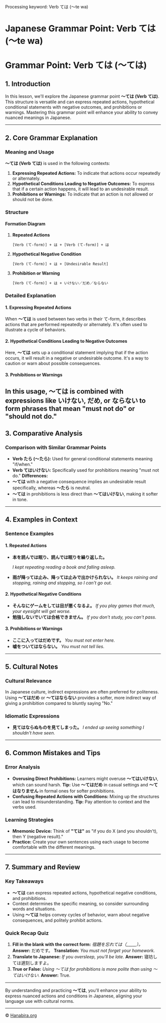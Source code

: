 Processing keyword: Verb ては (～te wa)
# Japanese Grammar Point: Verb ては (～te wa)
# Grammar Point: Verb ては (～ては)
## 1. Introduction
In this lesson, we'll explore the Japanese grammar point **～ては (Verb ては)**. This structure is versatile and can express repeated actions, hypothetical conditional statements with negative outcomes, and prohibitions or warnings. Mastering this grammar point will enhance your ability to convey nuanced meanings in Japanese.

---
## 2. Core Grammar Explanation
### Meaning and Usage
**～ては (Verb ては)** is used in the following contexts:
1. **Expressing Repeated Actions:** To indicate that actions occur repeatedly or alternately.
2. **Hypothetical Conditions Leading to Negative Outcomes:** To express that if a certain action happens, it will lead to an undesirable result.
3. **Prohibitions or Warnings:** To indicate that an action is not allowed or should not be done.
### Structure
#### Formation Diagram
1. **Repeated Actions**
   ```
   [Verb (て-form)] + は + [Verb (て-form)] + は
   ```
2. **Hypothetical Negative Condition**
   ```
   [Verb (て-form)] + は + [Undesirable Result]
   ```
3. **Prohibition or Warning**
   ```
   [Verb (て-form)] + は + いけない／だめ／ならない
   ```
### Detailed Explanation
#### 1. Expressing Repeated Actions
When **～ては** is used between two verbs in their て-form, it describes actions that are performed repeatedly or alternately. It's often used to illustrate a cycle of behaviors.
#### 2. Hypothetical Conditions Leading to Negative Outcomes
Here, **～ては** sets up a conditional statement implying that if the action occurs, it will result in a negative or undesirable outcome. It's a way to caution or warn about possible consequences.
#### 3. Prohibitions or Warnings
In this usage, **～ては** is combined with expressions like **いけない**, **だめ**, or **ならない** to form phrases that mean "must not do" or "should not do."
---
## 3. Comparative Analysis
### Comparison with Similar Grammar Points
- **Verb たら (～たら):** Used for general conditional statements meaning "if/when."
- **Verb てはいけない:** Specifically used for prohibitions meaning "must not do."
**Differences:**
- **～ては** with a negative consequence implies an undesirable result specifically, whereas **～たら** is neutral.
- **～ては** in prohibitions is less direct than **～てはいけない**, making it softer in tone.
---
## 4. Examples in Context
### Sentence Examples
#### 1. Repeated Actions
- **本を読んでは眠り、読んでは眠りを繰り返した。**
  
  *I kept repeating reading a book and falling asleep.*
- **雨が降っては止み、降っては止みで出かけられない。**
  *It keeps raining and stopping, raining and stopping, so I can't go out.*
#### 2. Hypothetical Negative Conditions
- **そんなにゲームをしては目が悪くなるよ。**
  *If you play games that much, your eyesight will get worse.*
- **勉強しないでいては合格できません。**
  *If you don't study, you can't pass.*
#### 3. Prohibitions or Warnings
- **ここに入ってはだめです。**
  *You must not enter here.*
- **嘘をついてはならない。**
  *You must not tell lies.*
---
## 5. Cultural Notes
### Cultural Relevance
In Japanese culture, indirect expressions are often preferred for politeness. Using **～てはだめ** or **～てはならない** provides a softer, more indirect way of giving a prohibition compared to bluntly saying "No."
### Idiomatic Expressions
- **見てはならぬものを見てしまった。**
  *I ended up seeing something I shouldn't have seen.*
---
## 6. Common Mistakes and Tips
### Error Analysis
- **Overusing Direct Prohibitions:** Learners might overuse **～てはいけない**, which can sound harsh.
  **Tip:** Use **～てはだめ** in casual settings and **～てはなりません** in formal ones for softer prohibitions.
- **Confusing Repeated Actions with Conditions:** Mixing up the structures can lead to misunderstanding.
  **Tip:** Pay attention to context and the verbs used.
### Learning Strategies
- **Mnemonic Device:** Think of **"ては"** as "if you do X (and you shouldn't), then Y (negative result)."
- **Practice:** Create your own sentences using each usage to become comfortable with the different meanings.
---
## 7. Summary and Review
### Key Takeaways
- **～ては** can express repeated actions, hypothetical negative conditions, and prohibitions.
- Context determines the specific meaning, so consider surrounding words and situations.
- Using **～ては** helps convey cycles of behavior, warn about negative consequences, and politely prohibit actions.
### Quick Recap Quiz
1. **Fill in the blank with the correct form:**
   *宿題を忘れては（_____）。*
   **Answer:** だめです。
   **Translation:** *You must not forget your homework.*
2. **Translate to Japanese:**
   *If you oversleep, you'll be late.*
   **Answer:** 寝坊しては遅刻しますよ。
3. **True or False:**
   *Using ～ては for prohibitions is more polite than using ～てはいけない.*
   **Answer:** True.
---
By understanding and practicing **～ては**, you'll enhance your ability to express nuanced actions and conditions in Japanese, aligning your language use with cultural norms.


---

© [Hanabira.org](https://hanabira.org)

